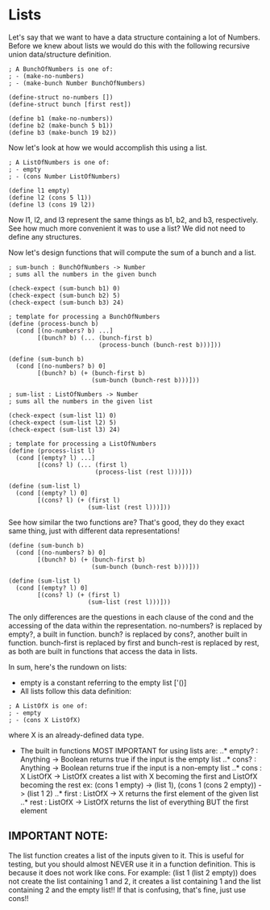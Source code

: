# Lists

Let's say that we want to have a data structure containing a lot
of Numbers. Before we knew about lists we would do this with the
following recursive union data/structure definition.

```racket
; A BunchOfNumbers is one of:
; - (make-no-numbers)
; - (make-bunch Number BunchOfNumbers)

(define-struct no-numbers [])
(define-struct bunch [first rest])

(define b1 (make-no-numbers))
(define b2 (make-bunch 5 b1))
(define b3 (make-bunch 19 b2))
```

Now let's look at how we would accomplish this using a list.

```racket
; A ListOfNumbers is one of:
; - empty
; - (cons Number ListOfNumbers)

(define l1 empty)
(define l2 (cons 5 l1))
(define l3 (cons 19 l2))
```

Now l1, l2, and l3 represent the same things as b1, b2, and b3, respectively.
See how much more convenient it was to use a list? We did not need to define
any structures.

Now let's design functions that will compute the sum of a bunch and a list.

```racket
; sum-bunch : BunchOfNumbers -> Number
; sums all the numbers in the given bunch

(check-expect (sum-bunch b1) 0)
(check-expect (sum-bunch b2) 5)
(check-expect (sum-bunch b3) 24)

; template for processing a BunchOfNumbers
(define (process-bunch b)
  (cond [(no-numbers? b) ...]
        [(bunch? b) (... (bunch-first b)
                         (process-bunch (bunch-rest b)))]))

(define (sum-bunch b)
  (cond [(no-numbers? b) 0]
        [(bunch? b) (+ (bunch-first b)
                       (sum-bunch (bunch-rest b)))]))

; sum-list : ListOfNumbers -> Number
; sums all the numbers in the given list

(check-expect (sum-list l1) 0)
(check-expect (sum-list l2) 5)
(check-expect (sum-list l3) 24)

; template for processing a ListOfNumbers
(define (process-list l)
  (cond [(empty? l) ...]
        [(cons? l) (... (first l)
                        (process-list (rest l)))]))

(define (sum-list l)
  (cond [(empty? l) 0]
        [(cons? l) (+ (first l)
                      (sum-list (rest l)))]))
```

See how similar the two functions are? That's good,
they do they exact same thing, just with different data
representations!

```racket
(define (sum-bunch b)
  (cond [(no-numbers? b) 0]
        [(bunch? b) (+ (bunch-first b)
                       (sum-bunch (bunch-rest b)))]))

(define (sum-list l)
  (cond [(empty? l) 0]
        [(cons? l) (+ (first l)
                      (sum-list (rest l)))]))
```

The only differences are the questions in each clause of the cond
and the accessing of the data within the representation.
no-numbers? is replaced by empty?, a built in function.
bunch? is replaced by cons?, another built in function.
bunch-first is replaced by first and bunch-rest is replaced by
rest, as both are built in functions that access the data in lists.

In sum, here's the rundown on lists:
* empty is a constant referring to the empty list ['()]
* All lists follow this data definition:
```racket
; A ListOfX is one of:
; - empty
; - (cons X ListOfX)
```
where X is an already-defined data type.
* The built in functions MOST IMPORTANT for using lists are:
..* empty? : Anything -> Boolean
    returns true if the input is the empty list
..* cons? : Anything -> Boolean
    returns true if the input is a non-empty list
..* cons : X ListOfX -> ListOfX
    creates a list with X becoming the first and ListOfX becoming the rest
    ex: (cons 1 empty) -> (list 1), (cons 1 (cons 2 empty)) -> (list 1 2)
..* first : ListOfX -> X
    returns the first element of the given list
..* rest : ListOfX -> ListOfX
    returns the list of everything BUT the first element

## IMPORTANT NOTE:
The list function creates a list of the inputs given to it.
This is useful for testing, but you should almost NEVER use it
in a function definition. This is because it does not work like
cons. For example: (list 1 (list 2 empty)) does not create the list
containing 1 and 2, it creates a list containing 1 and the list containing
2 and the empty list!! If that is confusing, that's fine, just use cons!!
